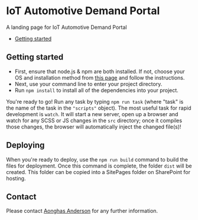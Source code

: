 # IoT Automotive Demand Portal

A landing page for IoT Automotive Demand Portal

-   [Getting started](#getting-started)

## Getting started

-   First, ensure that node.js & npm are both installed. If not, choose your OS and installation method from [this page](https://nodejs.org/en/download/package-manager/) and follow the instructions.
-   Next, use your command line to enter your project directory.
-   Run `npm install` to install all of the dependencies into your project.

You're ready to go! Run any task by typing `npm run task` (where "task" is the name of the task in the `"scripts"` object). The most useful task for rapid development is `watch`. It will start a new server, open up a browser and watch for any SCSS or JS changes in the `src` directory; once it compiles those changes, the browser will automatically inject the changed file(s)!

## Deploying

When you're ready to deploy, use the `npm run build` command to build the files for deployment. Once this command is complete, the folder `dist` will be created. This folder can be copied into a SitePages folder on SharePoint for hosting.

## Contact

Please contact [Aonghas Anderson](mailto:aonghas.anderson1@vodafone.com) for any further information.
